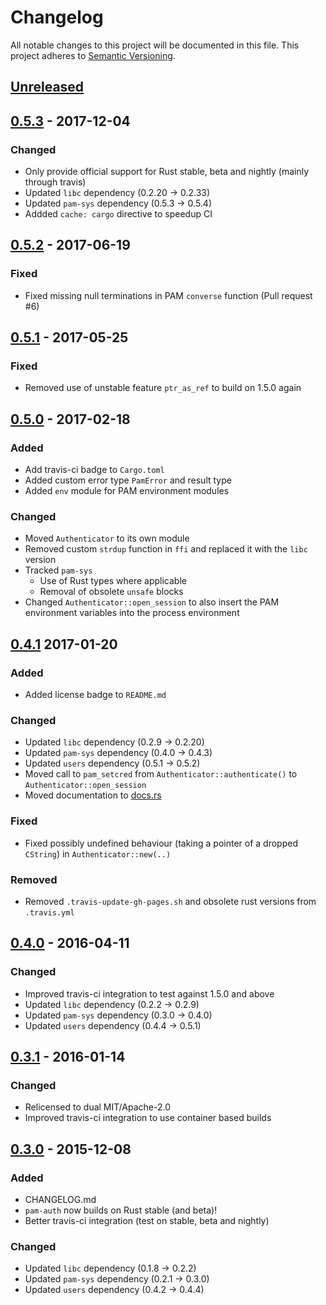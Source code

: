 # Changelog
All notable changes to this project will be documented in this file.
This project adheres to [Semantic Versioning](http://semver.org/).

<!--
### Added - for new features.
### Changed - for changes in existing functionality.
### Deprecated - for once-stable features removed in upcoming releases.
### Removed - for deprecated features removed in this release.
### Fixed - for any bug fixes.
### Security - to invite users to upgrade in case of vulnerabilities.
-->

## [Unreleased]

## [0.5.3] - 2017-12-04
### Changed
- Only provide official support for Rust stable, beta and nightly (mainly through travis)
- Updated `libc` dependency (0.2.20 -> 0.2.33)
- Updated `pam-sys` dependency (0.5.3 -> 0.5.4)
- Addded `cache: cargo` directive to speedup CI

## [0.5.2] - 2017-06-19
### Fixed
- Fixed missing null terminations in PAM `converse` function (Pull request #6)

## [0.5.1] - 2017-05-25
### Fixed
- Removed use of unstable feature `ptr_as_ref` to build on 1.5.0 again

## [0.5.0] - 2017-02-18
### Added
- Add travis-ci badge to `Cargo.toml`
- Added custom error type `PamError` and result type
- Added `env` module for PAM environment modules

### Changed
- Moved `Authenticator` to its own module
- Removed custom `strdup` function in `ffi` and replaced it with the `libc` version
- Tracked `pam-sys`
    - Use of Rust types where applicable
    - Removal of obsolete `unsafe` blocks
- Changed `Authenticator::open_session` to also insert the PAM environment variables into the process environment

## [0.4.1] 2017-01-20
### Added
- Added license badge to `README.md`

### Changed
- Updated `libc` dependency (0.2.9 -> 0.2.20)
- Updated `pam-sys` dependency (0.4.0 -> 0.4.3)
- Updated `users` dependency (0.5.1 -> 0.5.2)
- Moved call to `pam_setcred` from `Authenticator::authenticate()` to `Authenticator::open_session`
- Moved documentation to [docs.rs](https://docs.rs/pam-auth/)

### Fixed
- Fixed possibly undefined behaviour (taking a pointer of a dropped `CString`) in `Authenticator::new(..)`

### Removed
- Removed `.travis-update-gh-pages.sh` and obsolete rust versions from `.travis.yml`

## [0.4.0] - 2016-04-11
### Changed
- Improved travis-ci integration to test against 1.5.0 and above
- Updated `libc` dependency (0.2.2 -> 0.2.9)
- Updated `pam-sys` dependency (0.3.0 -> 0.4.0)
- Updated `users` dependency (0.4.4 -> 0.5.1)

## [0.3.1] - 2016-01-14
### Changed
- Relicensed to dual MIT/Apache-2.0
- Improved travis-ci integration to use container based builds

## [0.3.0] - 2015-12-08
### Added
- CHANGELOG.md
- `pam-auth` now builds on Rust stable (and beta)!
- Better travis-ci integration (test on stable, beta and nightly)

### Changed
- Updated `libc` dependency (0.1.8 -> 0.2.2)
- Updated `pam-sys` dependency (0.2.1 -> 0.3.0)
- Updated `users` dependency (0.4.2 -> 0.4.4)


[Unreleased]: https://github.com/1wilkens/pam-auth/compare/v0.5.3...HEAD
[0.5.3]: https://github.com/1wilkens/pam-auth/compare/v0.5.2...v0.5.3
[0.5.2]: https://github.com/1wilkens/pam-auth/compare/v0.5.1...v0.5.2
[0.5.1]: https://github.com/1wilkens/pam-auth/compare/v0.5.0...v0.5.1
[0.5.0]: https://github.com/1wilkens/pam-auth/compare/v0.4.1...v0.5.0
[0.4.1]: https://github.com/1wilkens/pam-auth/compare/v0.4.0...v0.4.1
[0.4.0]: https://github.com/1wilkens/pam-auth/compare/v0.3.1...v0.4.0
[0.3.1]: https://github.com/1wilkens/pam-auth/compare/v0.3.0...v0.3.1
[0.3.0]: https://github.com/1wilkens/pam-auth/compare/v0.2.0...v0.3.0
